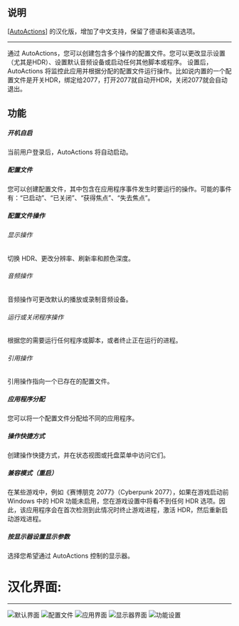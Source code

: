 ## 说明

 [[AutoActions](https://github.com/Codectory/AutoActions)] 的汉化版，增加了中文支持，保留了德语和英语选项。

---

通过 AutoActions，您可以创建包含多个操作的配置文件。您可以更改显示设置（尤其是HDR）、设置默认音频设备或启动任何其他脚本或程序。
设置后，AutoActions 将监控此应用并根据分配的配置文件运行操作。比如说内置的一个配置文件是开关HDR，绑定给2077，打开2077就自动开HDR，关闭2077就会自动退出。

## 功能

##### 开机自启
当前用户登录后，AutoActions 将自动启动。


##### 配置文件
您可以创建配置文件，其中包含在应用程序事件发生时要运行的操作。可能的事件有：“已启动”、“已关闭”、“获得焦点”、“失去焦点”。

##### 配置文件操作
###### 显示操作
切换 HDR、更改分辨率、刷新率和颜色深度。
###### 音频操作
音频操作可更改默认的播放或录制音频设备。
###### 运行或关闭程序操作
根据您的需要运行任何程序或脚本，或者终止正在运行的进程。
###### 引用操作
引用操作指向一个已存在的配置文件。

##### 应用程序分配
您可以将一个配置文件分配给不同的应用程序。

##### 操作快捷方式
创建操作快捷方式，并在状态视图或托盘菜单中访问它们。

##### 兼容模式（重启）
在某些游戏中，例如《赛博朋克 2077》（Cyberpunk 2077），如果在游戏启动前 Windows 中的 HDR 功能未启用，您在游戏设置中将看不到任何 HDR 选项。因此，该应用程序会在首次检测到此情况时终止游戏进程，激活 HDR，然后重新启动游戏进程。

##### 按显示器设置显示参数
选择您希望通过 AutoActions 控制的显示器。

# 汉化界面:
---
![默认界面](https://github.com/user-attachments/assets/8f4e2875-433f-403e-8f83-01cd00440bea)
![配置文件](https://github.com/user-attachments/assets/dcddc6d4-8c2a-4814-bc1f-c9441bc94d9d)
![应用界面](https://github.com/user-attachments/assets/84339f12-8f1d-484e-8bac-6f8d7b990b8c)
![显示器界面](https://github.com/user-attachments/assets/4c92f8a6-675c-42db-8a49-4de4712ce87f)
![功能设置](https://github.com/user-attachments/assets/c2f3048f-03ba-45ca-a3a6-d21a1f545406)
